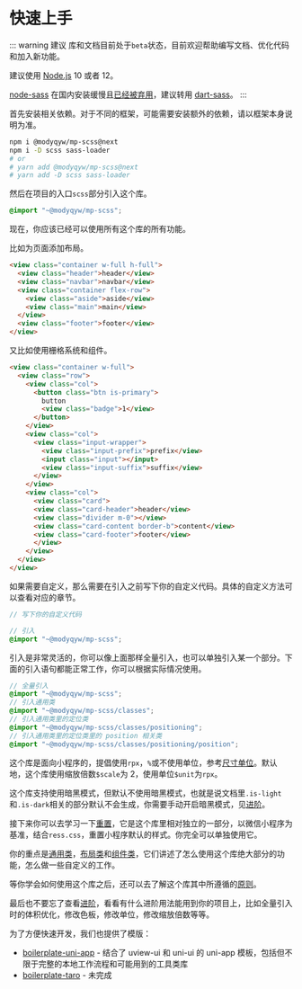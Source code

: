 # 快速上手

::: warning 建议
库和文档目前处于`beta`状态，目前欢迎帮助编写文档、优化代码和加入新功能。

建议使用 [Node.js](https://nodejs.org/en/) 10 或者 12。

[node-sass](https://github.com/sass/node-sass#readme) 在国内安装缓慢且[已经被弃用](https://sass-lang.com/blog/libsass-is-deprecated)，建议转用 [dart-sass](https://github.com/sass/dart-sass#readme)。
:::

首先安装相关依赖。对于不同的框架，可能需要安装额外的依赖，请以框架本身说明为准。

```sh
npm i @modyqyw/mp-scss@next
npm i -D scss sass-loader
# or
# yarn add @modyqyw/mp-scss@next
# yarn add -D scss sass-loader
```

然后在项目的入口`scss`部分引入这个库。

```scss
@import "~@modyqyw/mp-scss";
```

现在，你应该已经可以使用所有这个库的所有功能。

比如为页面添加布局。

```html
<view class="container w-full h-full">
  <view class="header">header</view>
  <view class="navbar">navbar</view>
  <view class="container flex-row">
    <view class="aside">aside</view>
    <view class="main">main</view>
  </view>
  <view class="footer">footer</view>
</view>
```

又比如使用栅格系统和组件。

```html
<view class="container w-full">
  <view class="row">
    <view class="col">
      <button class="btn is-primary">
        button
        <view class="badge">1</view>
      </button>
    </view>
    <view class="col">
      <view class="input-wrapper">
        <view class="input-prefix">prefix</view>
        <input class="input"></input>
        <view class="input-suffix">suffix</view>
      </view>
    </view>
    <view class="col">
      <view class="card">
      <view class="card-header">header</view>
      <view class="divider m-0"></view>
      <view class="card-content border-b">content</view>
      <view class="card-footer">footer</view>
      </view>
    </view>
  </view>
</view>
```

如果需要自定义，那么需要在引入之前写下你的自定义代码。具体的自定义方法可以查看对应的章节。

```scss
// 写下你的自定义代码

// 引入
@import "~@modyqyw/mp-scss";
```

引入是非常灵活的，你可以像上面那样全量引入，也可以单独引入某一个部分。下面的引入语句都能正常工作，你可以根据实际情况使用。

```scss
// 全量引入
@import "~@modyqyw/mp-scss";
// 引入通用类
@import "~@modyqyw/mp-scss/classes";
// 引入通用类里的定位类
@import "~@modyqyw/mp-scss/classes/positioning";
// 引入通用类里的定位类里的 position 相关类
@import "~@modyqyw/mp-scss/classes/positioning/position";
```

这个库是面向小程序的，提倡使用`rpx`，`%`或不使用单位，参考[尺寸单位](https://developers.weixin.qq.com/miniprogram/dev/framework/view/wxss.html)。默认地，这个库使用缩放倍数`$scale`为 2，使用单位`$unit`为`rpx`。

这个库支持使用暗黑模式，但默认不使用暗黑模式，也就是说文档里`.is-light`和`.is-dark`相关的部分默认不会生成，你需要手动开启暗黑模式，见[进阶](../advance/README.md#色彩)。

接下来你可以去学习一下[重置](../reset/README.md)，它是这个库里相对独立的一部分，以微信小程序为基准，结合`ress.css`，重置小程序默认的样式。你完全可以单独使用它。

你的重点是[通用类](../classes/index.md)，[布局类](../layout/index.md)和[组件类](../components/index.md)，它们讲述了怎么使用这个库绝大部分的功能，怎么做一些自定义的工作。

等你学会如何使用这个库之后，还可以去了解这个库其中所遵循的[原则](./design.md)。

最后也不要忘了查看[进阶](../advance/README.md)，看看有什么进阶用法能用到你的项目上，比如全量引入时的体积优化，修改色板，修改单位，修改缩放倍数等等。

为了方便快速开发，我们也提供了模版：

- [boilerplate-uni-app](https://github.com/MillCloud/boilerplate-uni-app) - 结合了 uview-ui 和 uni-ui 的 uni-app 模板，包括但不限于完整的本地工作流程和可能用到的工具类库
- [boilerplate-taro](https://github.com/MillCloud/boilerplate-taro) - 未完成
